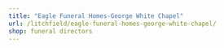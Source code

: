 ```yaml
---
title: "Eagle Funeral Homes-George White Chapel"
url: /litchfield/eagle-funeral-homes-george-white-chapel/
shop: funeral directors
---
```

